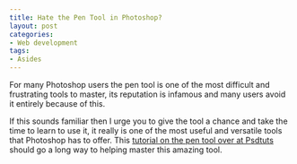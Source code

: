 ```yaml
---
title: Hate the Pen Tool in Photoshop?
layout: post
categories:
- Web development
tags:
- Asides
---
```


For many Photoshop users the pen tool is one of the most difficult and frustrating tools to master, its reputation is infamous and many users avoid it entirely because of this.

If this sounds familiar then I urge you to give the tool a chance and take the time to learn to use it, it really is one of the most useful and versatile tools that Photoshop has to offer. This [tutorial on the pen tool over at Psdtuts]( http://psd.tutsplus.com/tutorials/tools-tips/photoshops-pen-tool-the-comprehensive-guide/) should go a long way to helping master this amazing tool.